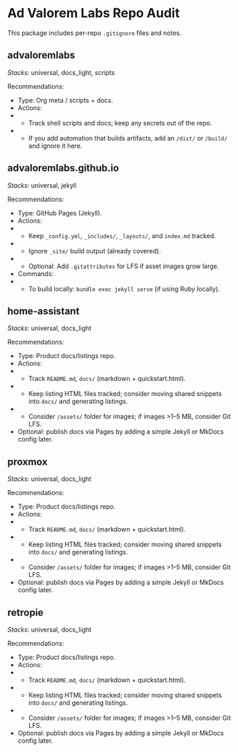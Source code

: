 # Ad Valorem Labs Repo Audit

This package includes per-repo `.gitignore` files and notes.
## advaloremlabs

*Stacks:* universal, docs_light, scripts

Recommendations:
- Type: Org meta / scripts + docs.
- Actions:
- - Track shell scripts and docs; keep any secrets out of the repo.
- - If you add automation that builds artifacts, add an `/dist/` or `/build/` and ignore it here.

## advaloremlabs.github.io

*Stacks:* universal, jekyll

Recommendations:
- Type: GitHub Pages (Jekyll).
- Actions:
- - Keep `_config.yml`, `_includes/`, `_layouts/`, and `index.md` tracked.
- - Ignore `_site/` build output (already covered).
- - Optional: Add `.gitattributes` for LFS if asset images grow large.
- Commands:
- - To build locally: `bundle exec jekyll serve` (if using Ruby locally).

## home-assistant

*Stacks:* universal, docs_light

Recommendations:
- Type: Product docs/listings repo.
- Actions:
- - Track `README.md`, `docs/` (markdown + quickstart.html).
- - Keep listing HTML files tracked; consider moving shared snippets into `docs/` and generating listings.
- - Consider `/assets/` folder for images; if images >1–5 MB, consider Git LFS.
- Optional: publish docs via Pages by adding a simple Jekyll or MkDocs config later.

## proxmox

*Stacks:* universal, docs_light

Recommendations:
- Type: Product docs/listings repo.
- Actions:
- - Track `README.md`, `docs/` (markdown + quickstart.html).
- - Keep listing HTML files tracked; consider moving shared snippets into `docs/` and generating listings.
- - Consider `/assets/` folder for images; if images >1–5 MB, consider Git LFS.
- Optional: publish docs via Pages by adding a simple Jekyll or MkDocs config later.

## retropie

*Stacks:* universal, docs_light

Recommendations:
- Type: Product docs/listings repo.
- Actions:
- - Track `README.md`, `docs/` (markdown + quickstart.html).
- - Keep listing HTML files tracked; consider moving shared snippets into `docs/` and generating listings.
- - Consider `/assets/` folder for images; if images >1–5 MB, consider Git LFS.
- Optional: publish docs via Pages by adding a simple Jekyll or MkDocs config later.
